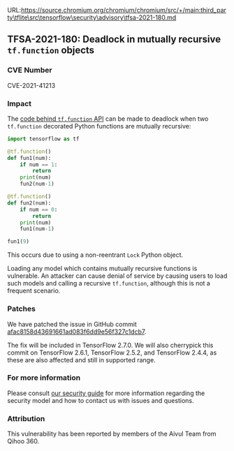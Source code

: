 URL:https://source.chromium.org/chromium/chromium/src/+/main:third_party\tflite\src\tensorflow\security\advisory\tfsa-2021-180.md
## TFSA-2021-180: Deadlock in mutually recursive `tf.function` objects

### CVE Number
CVE-2021-41213

### Impact
The [code behind `tf.function` API](https://github.com/tensorflow/tensorflow/blob/8d72537c6abf5a44103b57b9c2e22c14f5f49698/tensorflow/python/eager/def_function.py#L542) can be made to deadlock when two `tf.function` decorated Python functions are mutually recursive:

```python
import tensorflow as tf

@tf.function()
def fun1(num):
    if num == 1:
        return
    print(num)
    fun2(num-1)

@tf.function()
def fun2(num):
    if num == 0:
        return
    print(num)
    fun1(num-1)

fun1(9)
```

This occurs due to using a non-reentrant `Lock` Python object.

Loading any model which contains mutually recursive functions is vulnerable. An attacker can cause denial of service by causing users to load such models and calling a recursive `tf.function`, although this is not a frequent scenario.

### Patches
We have patched the issue in GitHub commit [afac8158d43691661ad083f6dd9e56f327c1dcb7](https://github.com/tensorflow/tensorflow/commit/afac8158d43691661ad083f6dd9e56f327c1dcb7).

The fix will be included in TensorFlow 2.7.0. We will also cherrypick this commit on TensorFlow 2.6.1, TensorFlow 2.5.2, and TensorFlow 2.4.4, as these are also affected and still in supported range.

### For more information
Please consult [our security guide](https://github.com/tensorflow/tensorflow/blob/master/SECURITY.md) for more information regarding the security model and how to contact us with issues and questions.

### Attribution
This vulnerability has been reported by members of the Aivul Team from Qihoo 360.
